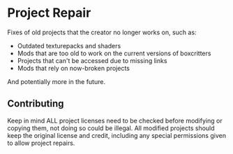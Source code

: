 # Project Repair
Fixes of old projects that the creator no longer works on, such as:

* Outdated texturepacks and shaders
* Mods that are too old to work on the current versions of boxcritters
* Projects that can't be accessed due to missing links
* Mods that rely on now-broken projects

And potentially more in the future.

## Contributing
Keep in mind ALL project licenses need to be checked before modifying or copying them, not doing so could be illegal.
All modified projects should keep the original license and credit, including any special permissions given to allow project repairs.
